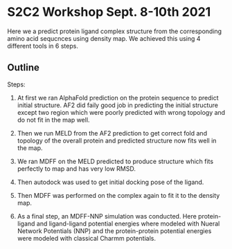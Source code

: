 # S2C2 Workshop Sept. 8-10th 2021
Here we a predict protein ligand complex structure from the corresponding amino acid sequcnces using density map. We achieved this using 4 different tools in 6 steps. 

## Outline
Steps:

1. At first we ran AlphaFold prediction on the protein sequence to predict initial structure. AF2 did faily good job in predicting the initial structure except two region which were poorly predicted with wrong topology and do not fit in the map well.

2. Then we run MELD from the AF2 prediction to get correct fold and topology of the overall protein and predicted structure now fits well in the map.

3. We ran MDFF on the MELD predicted to produce structure which fits perfectly to map and has very low RMSD.

4. Then autodock was used to get initial docking pose of the ligand.

5. Then MDFF was performed on the complex again to fit it to the density map.

6. As a final step, an MDFF-NNP simulation was conducted.  Here protein-ligand and ligand-ligand potential energies where modeled with Nueral Network Potentials (NNP) and the protein-protein potential energies were modeled with classical Charmm potentials.

